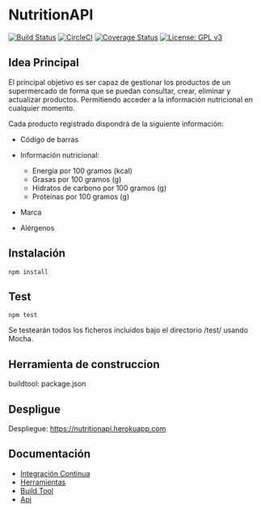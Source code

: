# NutritionAPI
[![Build Status](https://travis-ci.org/raulsf6/Proyecto-IV.svg?branch=master)](https://travis-ci.org/raulsf6/Proyecto-IV) [![CircleCI](https://circleci.com/gh/raulsf6/Proyecto-IV.svg?style=svg)](https://circleci.com/gh/raulsf6/Proyecto-IV)
[![Coverage Status](https://coveralls.io/repos/github/raulsf6/Proyecto-IV/badge.svg?branch=master)](https://coveralls.io/github/raulsf6/Proyecto-IV?branch=master) [![License: GPL v3](https://img.shields.io/badge/License-GPLv3-blue.svg)](https://www.gnu.org/licenses/gpl-3.0)

## Idea Principal

El principal objetivo es ser capaz de gestionar los productos de un supermercado de forma que se puedan consultar, crear, eliminar y actualizar productos. Permitiendo acceder a la información nutricional en cualquier momento. 

Cada producto registrado dispondrá de la siguiente información:

- Código de barras

- Información nutricional:
    - Energía por 100 gramos (kcal)
    - Grasas por 100 gramos (g)
    - Hidratos de carbono por 100 gramos (g)
    - Proteínas por 100 gramos (g)

- Marca

- Alérgenos

## Instalación

`npm install`

## Test

`npm test`

Se testearán todos los ficheros incluidos bajo el directorio /test/ usando Mocha.

## Herramienta de construccion

buildtool: package.json

## Despligue

Despliegue: https://nutritionapi.herokuapp.com

## Documentación

* [Integración Continua](https://github.com/raulsf6/Proyecto-IV/blob/master/docs/CI.md)
* [Herramientas](https://github.com/raulsf6/Proyecto-IV/blob/master/docs/tools.md)
* [Build Tool](https://github.com/raulsf6/Proyecto-IV/blob/master/docs/buildtool.md)
* [Api](https://github.com/raulsf6/Proyecto-IV/blob/master/docs/apidocs.md)

